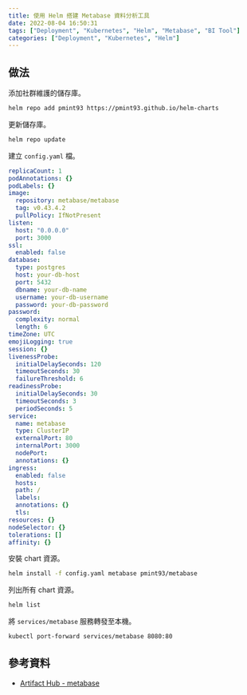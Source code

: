 ```yaml
---
title: 使用 Helm 搭建 Metabase 資料分析工具
date: 2022-08-04 16:50:31
tags: ["Deployment", "Kubernetes", "Helm", "Metabase", "BI Tool"]
categories: ["Deployment", "Kubernetes", "Helm"]
---
```


## 做法

添加社群維護的儲存庫。

```bash
helm repo add pmint93 https://pmint93.github.io/helm-charts
```

更新儲存庫。

```bash
helm repo update
```

建立 `config.yaml` 檔。

```yaml
replicaCount: 1
podAnnotations: {}
podLabels: {}
image:
  repository: metabase/metabase
  tag: v0.43.4.2
  pullPolicy: IfNotPresent
listen:
  host: "0.0.0.0"
  port: 3000
ssl:
  enabled: false
database:
  type: postgres
  host: your-db-host
  port: 5432
  dbname: your-db-name
  username: your-db-username
  password: your-db-password
password:
  complexity: normal
  length: 6
timeZone: UTC
emojiLogging: true
session: {}
livenessProbe:
  initialDelaySeconds: 120
  timeoutSeconds: 30
  failureThreshold: 6
readinessProbe:
  initialDelaySeconds: 30
  timeoutSeconds: 3
  periodSeconds: 5
service:
  name: metabase
  type: ClusterIP
  externalPort: 80
  internalPort: 3000
  nodePort:
  annotations: {}
ingress:
  enabled: false
  hosts:
  path: /
  labels:
  annotations: {}
  tls:
resources: {}
nodeSelector: {}
tolerations: []
affinity: {}
```

安裝 chart 資源。

```bash
helm install -f config.yaml metabase pmint93/metabase
```

列出所有 chart 資源。

```bash
helm list
```

將 `services/metabase` 服務轉發至本機。

```bash
kubectl port-forward services/metabase 8080:80
```

## 參考資料

- [Artifact Hub - metabase](https://artifacthub.io/packages/helm/metabase/metabase)
